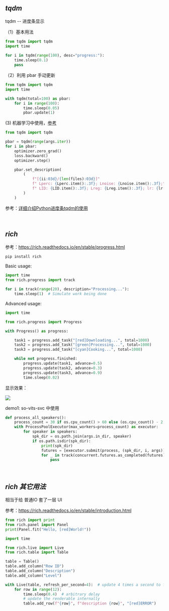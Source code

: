 
## _tqdm_

tqdm -- 进度条显示

（1）基本用法

```python
from tqdm import tqdm
import time
 
for i in tqdm(range(100), desc="progress:"):
    time.sleep(0.1)
    pass
```

（2）利用 pbar 手动更新

```python
from tqdm import tqdm
import time

with tqdm(total=100) as pbar:
    for i in range(100):
        time.sleep(0.05)
        pbar.update(1)
```

(3) 机器学习中使用，[参考](https://github.com/williamyang1991/DualStyleGAN)

```python
from tqdm import tqdm

pbar = tqdm(range(args.iter))
for i in pbar:
    optimizer.zero_grad()
    loss.backward()
    optimizer.step()

    pbar.set_description(
        (
            f"[{ii:03d}/{len(files):03d}]"
            f" Lperc: {Lperc.item():.3f}; Lnoise: {Lnoise.item():.3f};"
            f" LID: {LID.item():.3f}; Lreg: {Lreg.item():.3f}; lr: {lr:.3f}"
        )
    )
```

参考：[详细介绍Python进度条tqdm的使用](https://www.jb51.net/article/166648.htm) 






</br>

## _rich_

参考：https://rich.readthedocs.io/en/stable/progress.html


```bash
pip install rich
```

Basic usage:

```python
import time
from rich.progress import track

for i in track(range(20), description="Processing..."):
    time.sleep(1)  # Simulate work being done
```

Advanced usage:

```python
import time

from rich.progress import Progress

with Progress() as progress:

    task1 = progress.add_task("[red]Downloading...", total=1000)
    task2 = progress.add_task("[green]Processing...", total=1000)
    task3 = progress.add_task("[cyan]Cooking...", total=1000)

    while not progress.finished:
        progress.update(task1, advance=0.5)
        progress.update(task2, advance=0.3)
        progress.update(task3, advance=0.9)
        time.sleep(0.02)
```

显示效果：

<img src="https://img-1301102143.cos.ap-beijing.myqcloud.com/20231102174750.png">

</br>

demo1: so-vits-svc 中使用

```python
def process_all_speakers():
    process_count = 30 if os.cpu_count() > 60 else (os.cpu_count() - 2 if os.cpu_count() > 4 else 1)
    with ProcessPoolExecutor(max_workers=process_count) as executor:
        for speaker in speakers:
            spk_dir = os.path.join(args.in_dir, speaker)
            if os.path.isdir(spk_dir):
                print(spk_dir)
                futures = [executor.submit(process, (spk_dir, i, args)) for i in os.listdir(spk_dir) if i.endswith("wav")]
                for _ in track(concurrent.futures.as_completed(futures), total=len(futures), description="resampling:"):
                    pass
```

</br>

## _rich 其它用法_

相当于给 普通IO 套了一层 UI

参考：https://rich.readthedocs.io/en/stable/introduction.html

```python
from rich import print
from rich.panel import Panel
print(Panel.fit("Hello, [red]World!"))
```

```python
import time

from rich.live import Live
from rich.table import Table

table = Table()
table.add_column("Row ID")
table.add_column("Description")
table.add_column("Level")

with Live(table, refresh_per_second=4):  # update 4 times a second to feel fluid
    for row in range(12):
        time.sleep(0.4)  # arbitrary delay
        # update the renderable internally
        table.add_row(f"{row}", f"description {row}", "[red]ERROR")
```